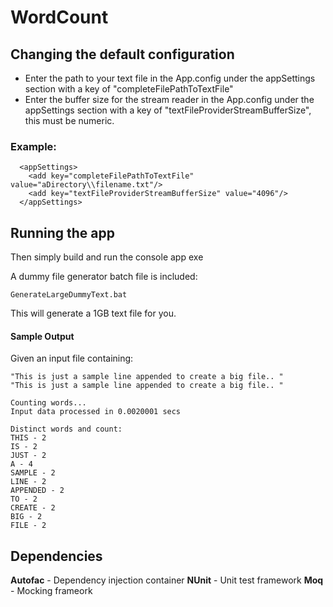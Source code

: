 # WordCount
## Changing the default configuration
 - Enter the path to your text file in the App.config under the appSettings section with a key of "completeFilePathToTextFile"
 - Enter the buffer size for the stream reader in the App.config under the appSettings section with a key of "textFileProviderStreamBufferSize", this must be numeric.

### Example:
```
  <appSettings>
    <add key="completeFilePathToTextFile" value="aDirectory\\filename.txt"/>
    <add key="textFileProviderStreamBufferSize" value="4096"/>
  </appSettings>
```
## Running the app
Then simply build and run the console app exe

A dummy file generator batch file is included:

    GenerateLargeDummyText.bat

This will generate a 1GB text file for you.

#### Sample Output
Given an input file containing:

    "This is just a sample line appended to create a big file.. "
    "This is just a sample line appended to create a big file.. "
```
Counting words...
Input data processed in 0.0020001 secs

Distinct words and count:
THIS - 2
IS - 2
JUST - 2
A - 4
SAMPLE - 2
LINE - 2
APPENDED - 2
TO - 2
CREATE - 2
BIG - 2
FILE - 2
```

## Dependencies
**Autofac** - Dependency injection container
**NUnit** - Unit test framework
**Moq** - Mocking frameork
